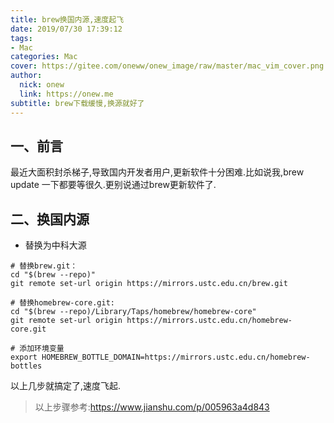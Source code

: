 ```yaml
---
title: brew换国内源,速度起飞
date: 2019/07/30 17:39:12
tags:
- Mac
categories: Mac
cover: https://gitee.com/oneww/onew_image/raw/master/mac_vim_cover.png
author: 
  nick: onew
  link: https://onew.me
subtitle: brew下载缓慢,换源就好了
---
```






## 一、前言

最近大面积封杀梯子,导致国内开发者用户,更新软件十分困难.比如说我,brew update 一下都要等很久.更别说通过brew更新软件了.



## 二、换国内源

- 替换为中科大源

```
# 替换brew.git：
cd "$(brew --repo)"
git remote set-url origin https://mirrors.ustc.edu.cn/brew.git

# 替换homebrew-core.git:
cd "$(brew --repo)/Library/Taps/homebrew/homebrew-core"
git remote set-url origin https://mirrors.ustc.edu.cn/homebrew-core.git

# 添加环境变量
export HOMEBREW_BOTTLE_DOMAIN=https://mirrors.ustc.edu.cn/homebrew-bottles
```

以上几步就搞定了,速度飞起.

>以上步骤参考:https://www.jianshu.com/p/005963a4d843
